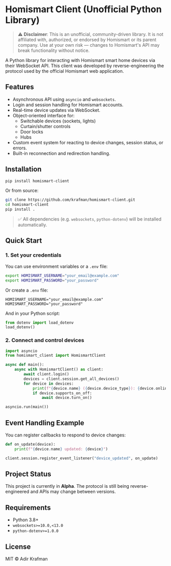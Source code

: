 # Homismart Client (Unofficial Python Library)

> ⚠️ **Disclaimer**: This is an unofficial, community-driven library. It is not affiliated with, authorized, or endorsed by Homismart or its parent company. Use at your own risk — changes to Homismart's API may break functionality without notice.

A Python library for interacting with Homismart smart home devices via their WebSocket API. This client was developed by reverse-engineering the protocol used by the official Homismart web application.

## Features

- Asynchronous API using `asyncio` and `websockets`.
- Login and session handling for Homismart accounts.
- Real-time device updates via WebSocket.
- Object-oriented interface for:
  - Switchable devices (sockets, lights)
  - Curtain/shutter controls
  - Door locks
  - Hubs
- Custom event system for reacting to device changes, session status, or errors.
- Built-in reconnection and redirection handling.

## Installation

```bash
pip install homismart-client
```

Or from source:

```bash
git clone https://github.com/krafman/homismart-client.git
cd homismart-client
pip install .
```

> ✅ All dependencies (e.g. `websockets`, `python-dotenv`) will be installed automatically.

## Quick Start

### 1. Set your credentials

You can use environment variables or a `.env` file:

```bash
export HOMISMART_USERNAME="your_email@example.com"
export HOMISMART_PASSWORD="your_password"
```

Or create a `.env` file:

```env
HOMISMART_USERNAME="your_email@example.com"
HOMISMART_PASSWORD="your_password"
```

And in your Python script:

```python
from dotenv import load_dotenv
load_dotenv()
```

### 2. Connect and control devices

```python
import asyncio
from homismart_client import HomismartClient

async def main():
    async with HomismartClient() as client:
        await client.login()
        devices = client.session.get_all_devices()
        for device in devices:
            print(f"{device.name} ({device.device_type}): {device.online}")
            if device.supports_on_off:
                await device.turn_on()

asyncio.run(main())
```

## Event Handling Example

You can register callbacks to respond to device changes:

```python
def on_update(device):
    print(f"{device.name} updated: {device}")

client.session.register_event_listener("device_updated", on_update)
```

## Project Status

This project is currently in **Alpha**. The protocol is still being reverse-engineered and APIs may change between versions.

## Requirements

- Python 3.8+
- `websockets>=10.0,<13.0`
- `python-dotenv>=1.0.0`

## License

MIT © Adir Krafman
